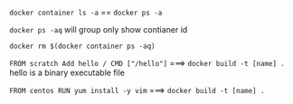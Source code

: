 `docker container ls -a` == `docker ps -a`

`docker ps -aq` will group only show contianer id

`docker rm $(docker container ps -aq)` 

`
FROM scratch
Add hello /
CMD ["/hello"]
`
===> `docker build -t [name] .`
hello is a binary executable file

`
FROM centos
RUN yum install -y vim
`
===> `docker build -t [name] .`
